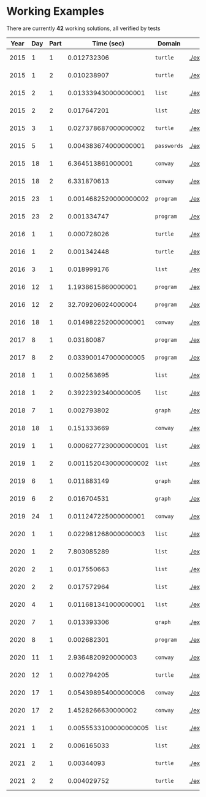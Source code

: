 
# Working Examples

There are currently **42** working solutions, all verified by tests

| Year | Day | Part | Time (sec) | Domain | Solution | Problem |
|------|-----|------|------------|--------|----------|---------|
| 2015 | 1 | 1 | 0.012732306 | `turtle` | [./examples/y2015d1p1.aoc](./examples/y2015d1p1.aoc) | [https://adventofcode.com/2015/day/1](https://adventofcode.com/2015/day/1) |
| 2015 | 1 | 2 | 0.010238907 | `turtle` | [./examples/y2015d1p2.aoc](./examples/y2015d1p2.aoc) | [https://adventofcode.com/2015/day/1](https://adventofcode.com/2015/day/1) |
| 2015 | 2 | 1 | 0.013339430000000001 | `list` | [./examples/y2015d2p1.aoc](./examples/y2015d2p1.aoc) | [https://adventofcode.com/2015/day/2](https://adventofcode.com/2015/day/2) |
| 2015 | 2 | 2 | 0.017647201 | `list` | [./examples/y2015d2p2.aoc](./examples/y2015d2p2.aoc) | [https://adventofcode.com/2015/day/2](https://adventofcode.com/2015/day/2) |
| 2015 | 3 | 1 | 0.027378687000000002 | `turtle` | [./examples/y2015d3p1.aoc](./examples/y2015d3p1.aoc) | [https://adventofcode.com/2015/day/3](https://adventofcode.com/2015/day/3) |
| 2015 | 5 | 1 | 0.004383674000000001 | `passwords` | [./examples/y2015d5p1.aoc](./examples/y2015d5p1.aoc) | [https://adventofcode.com/2015/day/5](https://adventofcode.com/2015/day/5) |
| 2015 | 18 | 1 | 6.364513861000001 | `conway` | [./examples/y2015d18p1.aoc](./examples/y2015d18p1.aoc) | [https://adventofcode.com/2015/day/18](https://adventofcode.com/2015/day/18) |
| 2015 | 18 | 2 | 6.331870613 | `conway` | [./examples/y2015d18p2.aoc](./examples/y2015d18p2.aoc) | [https://adventofcode.com/2015/day/18](https://adventofcode.com/2015/day/18) |
| 2015 | 23 | 1 | 0.0014682520000000002 | `program` | [./examples/y2015d23p1.aoc](./examples/y2015d23p1.aoc) | [https://adventofcode.com/2015/day/23](https://adventofcode.com/2015/day/23) |
| 2015 | 23 | 2 | 0.001334747 | `program` | [./examples/y2015d23p2.aoc](./examples/y2015d23p2.aoc) | [https://adventofcode.com/2015/day/23](https://adventofcode.com/2015/day/23) |
| 2016 | 1 | 1 | 0.000728026 | `turtle` | [./examples/y2016d1p1.aoc](./examples/y2016d1p1.aoc) | [https://adventofcode.com/2016/day/1](https://adventofcode.com/2016/day/1) |
| 2016 | 1 | 2 | 0.001342448 | `turtle` | [./examples/y2016d1p2.aoc](./examples/y2016d1p2.aoc) | [https://adventofcode.com/2016/day/1](https://adventofcode.com/2016/day/1) |
| 2016 | 3 | 1 | 0.018999176 | `list` | [./examples/y2016d3p1.aoc](./examples/y2016d3p1.aoc) | [https://adventofcode.com/2016/day/3](https://adventofcode.com/2016/day/3) |
| 2016 | 12 | 1 | 1.1938615860000001 | `program` | [./examples/y2016d12p1.aoc](./examples/y2016d12p1.aoc) | [https://adventofcode.com/2016/day/12](https://adventofcode.com/2016/day/12) |
| 2016 | 12 | 2 | 32.709206024000004 | `program` | [./examples/y2016d12p2.aoc](./examples/y2016d12p2.aoc) | [https://adventofcode.com/2016/day/12](https://adventofcode.com/2016/day/12) |
| 2016 | 18 | 1 | 0.014982252000000001 | `conway` | [./examples/y2016d18p1.aoc](./examples/y2016d18p1.aoc) | [https://adventofcode.com/2016/day/18](https://adventofcode.com/2016/day/18) |
| 2017 | 8 | 1 | 0.03180087 | `program` | [./examples/y2017d8p1.aoc](./examples/y2017d8p1.aoc) | [https://adventofcode.com/2017/day/8](https://adventofcode.com/2017/day/8) |
| 2017 | 8 | 2 | 0.033900147000000005 | `program` | [./examples/y2017d8p2.aoc](./examples/y2017d8p2.aoc) | [https://adventofcode.com/2017/day/8](https://adventofcode.com/2017/day/8) |
| 2018 | 1 | 1 | 0.002563695 | `list` | [./examples/y2018d1p1.aoc](./examples/y2018d1p1.aoc) | [https://adventofcode.com/2018/day/1](https://adventofcode.com/2018/day/1) |
| 2018 | 1 | 2 | 0.39223923400000005 | `list` | [./examples/y2018d1p2.aoc](./examples/y2018d1p2.aoc) | [https://adventofcode.com/2018/day/1](https://adventofcode.com/2018/day/1) |
| 2018 | 7 | 1 | 0.002793802 | `graph` | [./examples/y2018d7p1.aoc](./examples/y2018d7p1.aoc) | [https://adventofcode.com/2018/day/7](https://adventofcode.com/2018/day/7) |
| 2018 | 18 | 1 | 0.151333669 | `conway` | [./examples/y2018d18p1.aoc](./examples/y2018d18p1.aoc) | [https://adventofcode.com/2018/day/18](https://adventofcode.com/2018/day/18) |
| 2019 | 1 | 1 | 0.0006277230000000001 | `list` | [./examples/y2019d1p1.aoc](./examples/y2019d1p1.aoc) | [https://adventofcode.com/2019/day/1](https://adventofcode.com/2019/day/1) |
| 2019 | 1 | 2 | 0.0011520430000000002 | `list` | [./examples/y2019d1p2.aoc](./examples/y2019d1p2.aoc) | [https://adventofcode.com/2019/day/1](https://adventofcode.com/2019/day/1) |
| 2019 | 6 | 1 | 0.011883149 | `graph` | [./examples/y2019d6p1.aoc](./examples/y2019d6p1.aoc) | [https://adventofcode.com/2019/day/6](https://adventofcode.com/2019/day/6) |
| 2019 | 6 | 2 | 0.016704531 | `graph` | [./examples/y2019d6p2.aoc](./examples/y2019d6p2.aoc) | [https://adventofcode.com/2019/day/6](https://adventofcode.com/2019/day/6) |
| 2019 | 24 | 1 | 0.011247225000000001 | `conway` | [./examples/y2019d24p1.aoc](./examples/y2019d24p1.aoc) | [https://adventofcode.com/2019/day/24](https://adventofcode.com/2019/day/24) |
| 2020 | 1 | 1 | 0.022981268000000003 | `list` | [./examples/y2020d1p1.aoc](./examples/y2020d1p1.aoc) | [https://adventofcode.com/2020/day/1](https://adventofcode.com/2020/day/1) |
| 2020 | 1 | 2 | 7.803085289 | `list` | [./examples/y2020d1p2.aoc](./examples/y2020d1p2.aoc) | [https://adventofcode.com/2020/day/1](https://adventofcode.com/2020/day/1) |
| 2020 | 2 | 1 | 0.017550663 | `list` | [./examples/y2020d2p1.aoc](./examples/y2020d2p1.aoc) | [https://adventofcode.com/2020/day/2](https://adventofcode.com/2020/day/2) |
| 2020 | 2 | 2 | 0.017572964 | `list` | [./examples/y2020d2p2.aoc](./examples/y2020d2p2.aoc) | [https://adventofcode.com/2020/day/2](https://adventofcode.com/2020/day/2) |
| 2020 | 4 | 1 | 0.011681341000000001 | `list` | [./examples/y2020d4p1.aoc](./examples/y2020d4p1.aoc) | [https://adventofcode.com/2020/day/4](https://adventofcode.com/2020/day/4) |
| 2020 | 7 | 1 | 0.013393306 | `graph` | [./examples/y2020d7p1.aoc](./examples/y2020d7p1.aoc) | [https://adventofcode.com/2020/day/7](https://adventofcode.com/2020/day/7) |
| 2020 | 8 | 1 | 0.002682301 | `program` | [./examples/y2020d8p1.aoc](./examples/y2020d8p1.aoc) | [https://adventofcode.com/2020/day/8](https://adventofcode.com/2020/day/8) |
| 2020 | 11 | 1 | 2.9364820920000003 | `conway` | [./examples/y2020d11p1.aoc](./examples/y2020d11p1.aoc) | [https://adventofcode.com/2020/day/11](https://adventofcode.com/2020/day/11) |
| 2020 | 12 | 1 | 0.002794205 | `turtle` | [./examples/y2020d12p1.aoc](./examples/y2020d12p1.aoc) | [https://adventofcode.com/2020/day/12](https://adventofcode.com/2020/day/12) |
| 2020 | 17 | 1 | 0.054398954000000006 | `conway` | [./examples/y2020d17p1.aoc](./examples/y2020d17p1.aoc) | [https://adventofcode.com/2020/day/17](https://adventofcode.com/2020/day/17) |
| 2020 | 17 | 2 | 1.4528266630000002 | `conway` | [./examples/y2020d17p2.aoc](./examples/y2020d17p2.aoc) | [https://adventofcode.com/2020/day/17](https://adventofcode.com/2020/day/17) |
| 2021 | 1 | 1 | 0.0055533100000000005 | `list` | [./examples/y2021d1p1.aoc](./examples/y2021d1p1.aoc) | [https://adventofcode.com/2021/day/1](https://adventofcode.com/2021/day/1) |
| 2021 | 1 | 2 | 0.006165033 | `list` | [./examples/y2021d1p2.aoc](./examples/y2021d1p2.aoc) | [https://adventofcode.com/2021/day/1](https://adventofcode.com/2021/day/1) |
| 2021 | 2 | 1 | 0.00344093 | `turtle` | [./examples/y2021d2p1.aoc](./examples/y2021d2p1.aoc) | [https://adventofcode.com/2021/day/2](https://adventofcode.com/2021/day/2) |
| 2021 | 2 | 2 | 0.004029752 | `turtle` | [./examples/y2021d2p2.aoc](./examples/y2021d2p2.aoc) | [https://adventofcode.com/2021/day/2](https://adventofcode.com/2021/day/2) |
